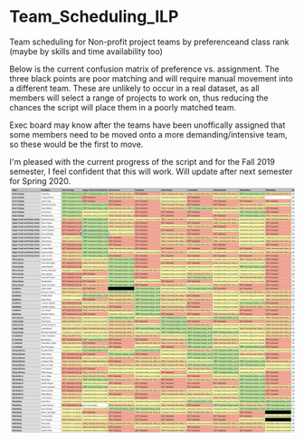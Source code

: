# Team_Scheduling_ILP
Team scheduling for Non-profit project teams by preferenceand class rank (maybe by skills and time availability too)

Below is the current confusion matrix of preference vs. assignment. The three black points are poor matching and will require manual movement into a different team. These are unlikely to occur in a real dataset, as all members will select a range of projects to work on, thus reducing the chances the script will place them in a poorly matched team. 

Exec board may know after the teams have been unoffically assigned that some members need to be moved onto a more demanding/intensive team, so these would be the first to move.

I'm pleased with the current progress of the script and for the Fall 2019 semester, I feel confident that this will work.
Will update after next semester for Spring 2020.
![Alt text](/confusionMatrix.png?raw=true "SCE")
